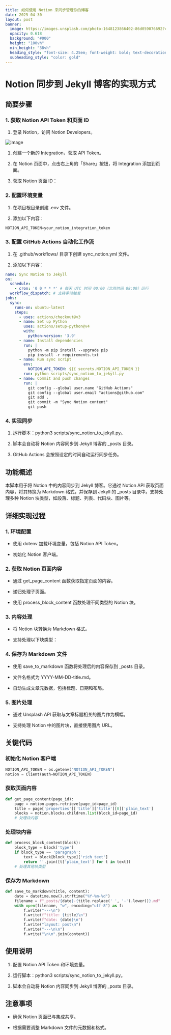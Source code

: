```yaml
---
title: 如何使用 Notion 来同步管理你的博客
date: 2025-04-30
layout: post
banner:
  image: https://images.unsplash.com/photo-1648123866402-86d059076692?crop=entropy&cs=tinysrgb&fit=max&fm=jpg&ixid=M3w2OTIwMzJ8MHwxfHJhbmRvbXx8fHx8fHx8fDE3NDYwMzAzOTR8&ixlib=rb-4.0.3&q=80&w=1080
  opacity: 0.618
  background: "#000"
  height: "100vh"
  min_height: "38vh"
  heading_style: "font-size: 4.25em; font-weight: bold; text-decoration: underline"
  subheading_style: "color: gold"
---
```


# Notion 同步到 Jekyll 博客的实现方式

## 简要步骤

### 1. 获取 Notion API Token 和页面 ID

1. 登录 Notion，访问 Notion Developers。

![image](https://prod-files-secure.s3.us-west-2.amazonaws.com/a7a0cc5a-89b9-4cda-8686-1fba0ca52f40/d19c1afe-dea5-4312-9333-786b0ba83054/image.png?X-Amz-Algorithm=AWS4-HMAC-SHA256&X-Amz-Content-Sha256=UNSIGNED-PAYLOAD&X-Amz-Credential=ASIAZI2LB466WPHIJX4A%2F20250430%2Fus-west-2%2Fs3%2Faws4_request&X-Amz-Date=20250430T162634Z&X-Amz-Expires=3600&X-Amz-Security-Token=IQoJb3JpZ2luX2VjEBEaCXVzLXdlc3QtMiJHMEUCIQDhJmQuq0ridrPzDAhIzu3X%2FUlA6MqcG1V8w9vGbUAT4gIgZOO0MWozWdPUGnr7iDtVErYM7EqIYFMSr5SIhMSTTQsqiAQIqf%2F%2F%2F%2F%2F%2F%2F%2F%2F%2FARAAGgw2Mzc0MjMxODM4MDUiDPdUlUCp171ud%2FTyQyrcA7HCSeZPWmHxpErUn1NA%2B1MUyax%2BF1iJOer1iir75GVx8ZC03nJLpS9UaAJRvyw4%2Fkk6TiDzDODQl2mJqHWlpGJhGVj4ArJHakXE2Gb243uzEKKs3jxQJCYrs1QnNQ9wMVlxxhjCFm9IfiKWkSIOCPAm29j0sS5dVejaAO54oZ3%2ByE%2BOxuiSb2XbTkCneU6rjJ0ccjrmtPUvdkOrz6Z%2BtUsHcdMjbb%2FTVARaeEo6X1WFUAxU%2BStw77w%2FZ8BRa8L9vVdiGIFHTtlJHggzg7ApDZ0BJe0c0ZIwlh1BHNmRuCRpt%2BpSVTPY0WvbB1EXVDh5ATqSQZ%2BcpArh27vl2lmy5DjodhEAwT2xFv%2BZiHkXikkZ1FFJkiiDea8Q33joHYuGPRQp%2FFH3AUH45AXmec%2FRn4m%2F3WY9QJTdWEIKDg6mG3MwCbcKRMc2Xquhw7M07WypJuQyb9OsnTAUogpd2zwH52HnVQg644jzNvtRx2tZ3PY0tK0RswB%2B61fBXukCKF1wddS1bXZcrkGc9oZliLyeIQ68CtuTcGHb6UEvt3cVYAjbYn9WMHaxwnavXUcRaUbZTTOcnuV0gHWlalsVRtH0J1OlQR1hxNQBDQy%2B5P2S5asmOBPWPkLbrVE5tFDmMJidycAGOqUB3QmR6nTy2SEkkBaS0ZbZ3yxw4CNz1PQsMOgnzChXutzrJvw6cQ8wmcylV4Wcm36xDhu38o%2Fivu15RfwqJ7E7%2Fv4aYslxGX584PmhszPQM8Bw4m6mC8AvP74YlRJAWNTZb6JSCHf2bYGSnDPTZ1SFn%2BXgyEwl9vjSNY9mKMN7x%2F6Qft8O18KrPJeGAbzqsiEUno%2BQKphBO8%2FuZIyqWp1t9KHx6Vj9&X-Amz-Signature=be74dda2a4c3db727b0a8c891adce40e79536b1c72971f97b5001cebeed630c8&X-Amz-SignedHeaders=host&x-id=GetObject)

1. 创建一个新的 Integration，获取 API Token。

1. 在 Notion 页面中，点击右上角的「Share」按钮，将 Integration 添加到页面。

1. 获取 Notion 页面 ID：


### 2. 配置环境变量

1. 在项目根目录创建 .env 文件。

1. 添加以下内容：

```javascript
NOTION_API_TOKEN=your_notion_integration_token
```

### 3. 配置 GitHub Actions 自动化工作流

1. 在 .github/workflows/ 目录下创建 sync_notion.yml 文件。

1. 添加以下内容：

```yaml
name: Sync Notion to Jekyll
on:
  schedule:
    - cron: '0 0 * * *' # 每天 UTC 时间 00:00（北京时间 08:00）运行
  workflow_dispatch: # 支持手动触发
jobs:
  sync:
    runs-on: ubuntu-latest
    steps:
      - uses: actions/checkout@v3
      - name: Set up Python
        uses: actions/setup-python@v4
        with:
          python-version: '3.9'
      - name: Install dependencies
        run: |
          python -m pip install --upgrade pip
          pip install -r requirements.txt
      - name: Run sync script
        env:
          NOTION_API_TOKEN: ${{ secrets.NOTION_API_TOKEN }}
        run: python scripts/sync_notion_to_jekyll.py
      - name: Commit and push changes
        run: |
          git config --global user.name "GitHub Actions"
          git config --global user.email "actions@github.com"
          git add .
          git commit -m "Sync Notion content"
          git push
```

### 4. 实现同步

1. 运行脚本：python3 scripts/sync_notion_to_jekyll.py。

1. 脚本会自动将 Notion 内容同步到 Jekyll 博客的 _posts 目录。

1. GitHub Actions 会按照设定的时间自动运行同步任务。

## 功能概述

本脚本用于将 Notion 中的内容同步到 Jekyll 博客。它通过 Notion API 获取页面内容，将其转换为 Markdown 格式，并保存到 Jekyll 的 _posts 目录中。支持处理多种 Notion 块类型，如段落、标题、列表、代码块、图片等。

## 详细实现过程

### 1. 环境配置

- 使用 dotenv 加载环境变量，包括 Notion API Token。

- 初始化 Notion 客户端。

### 2. 获取 Notion 页面内容

- 通过 get_page_content 函数获取指定页面的内容。

- 递归处理子页面。

- 使用 process_block_content 函数处理不同类型的 Notion 块。

### 3. 内容处理

- 将 Notion 块转换为 Markdown 格式。

- 支持处理以下块类型：


### 4. 保存为 Markdown 文件

- 使用 save_to_markdown 函数将处理后的内容保存到 _posts 目录。

- 文件名格式为 YYYY-MM-DD-title.md。

- 自动生成文章元数据，包括标题、日期和布局。

### 5. 图片处理

- 通过 Unsplash API 获取与文章标题相关的图片作为横幅。

- 支持处理 Notion 中的图片块，直接使用图片 URL。

## 关键代码

### 初始化 Notion 客户端

```python
NOTION_API_TOKEN = os.getenv("NOTION_API_TOKEN")
notion = Client(auth=NOTION_API_TOKEN)
```

### 获取页面内容

```python
def get_page_content(page_id):
    page = notion.pages.retrieve(page_id=page_id)
    title = page['properties']['title']['title'][0]['plain_text']
    blocks = notion.blocks.children.list(block_id=page_id)
    # 处理块内容
```

### 处理块内容

```python
def process_block_content(block):
    block_type = block['type']
    if block_type == 'paragraph':
        text = block[block_type]['rich_text']
        return ''.join([t['plain_text'] for t in text])
    # 处理其他块类型
```

### 保存为 Markdown

```python
def save_to_markdown(title, content):
    date = datetime.now().strftime("%Y-%m-%d")
    filename = f"_posts/{date}-{title.replace(' ', '-').lower()}.md"
    with open(filename, "w", encoding="utf-8") as f:
        f.write("---\n")
        f.write(f"title: {title}\n")
        f.write(f"date: {date}\n")
        f.write("layout: post\n")
        f.write("---\n\n")
        f.write("\n\n".join(content))
```

## 使用说明

1. 配置 Notion API Token 和环境变量。

1. 运行脚本：python3 scripts/sync_notion_to_jekyll.py。

1. 脚本会自动将 Notion 内容同步到 Jekyll 博客的 _posts 目录。

## 注意事项

- 确保 Notion 页面已与集成共享。

- 根据需要调整 Markdown 文件的元数据和格式。